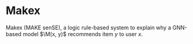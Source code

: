 # Makex
Makex (MAKE senSE), a logic rule-based system to explain why a GNN-based model $\M(x, y)$ recommends item $y$ to user $x$.
